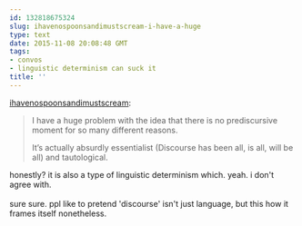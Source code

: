 ```yaml
---
id: 132818675324
slug: ihavenospoonsandimustscream-i-have-a-huge
type: text
date: 2015-11-08 20:08:48 GMT
tags:
- convos
- linguistic determinism can suck it
title: ''
---
```

<p><a class="tumblr_blog" href="http://ihavenospoonsandimustscream.tumblr.com/post/132817595080">ihavenospoonsandimustscream</a>:</p>
<blockquote>
<p>I have a huge problem with the idea that there is no prediscursive moment for so many different reasons.</p>
<p>It’s actually absurdly essentialist (Discourse has been all, is all, will be all) and tautological.<br></p>
</blockquote>

<p>honestly? it is also a type of linguistic determinism which. yeah. i don't agree with.<br/><br/>sure sure. ppl like to pretend 'discourse' isn't just language, but this how it frames itself nonetheless.</p>